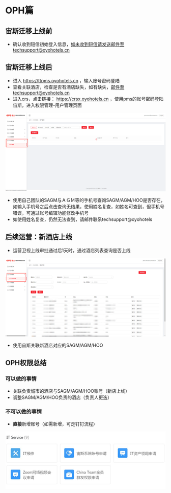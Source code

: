 # OPH篇

## 宙斯迁移上线前

* 确认收到短信初始登入信息，如未收到短信请发送邮件至techsupport@oyohotels.cn

## 宙斯迁移上线后

* 进入 https://ttpms.oyohotels.cn ，输入账号密码登陆
* 查看关联酒店，检查是否有酒店缺失，如有缺失，邮件至techsupport@oyohotels.cn 
* 进入crs，点击链接： https://crsx.oyohotels.cn ，使用pms的账号密码登陆宙斯，进入权限管理-用户管理页面

![](../../.gitbook/assets/image%20%2879%29.png)

* 使用自己团队的SAGM与ＡＧＭ等的手机号查询SAGM/AGM/HOO是否存在，如输入手机号之后点击查询无结果，使用姓名复查，如姓名可查到，但手机号错误，可通过账号编辑功能修改手机号
* 如使用姓名复查，仍然无法查到，请邮件联系techsupport@oyohotels 

## 后续运营：新酒店上线

* 运营卫视上线审批通过后1天时，通过酒店列表查询是否上线

![](../../.gitbook/assets/image%20%28109%29.png)

* 使用宙斯关联新酒店对应的SAGM/AGM/HOO

## OPH权限总结

### 可以做的事情

* 关联负责城市的酒店与SAGM/AGM/HOO账号（新店上线）
* 调整SAGM/AGM/HOO负责的酒店（负责人更迭）

### 不可以做的事情

* **直接**新增账号（如需新增，可走钉钉流程）

![&#x9489;&#x9489;&#x7533;&#x8BF7;&#x8D26;&#x53F7;&#x6D41;&#x7A0B;](../../.gitbook/assets/image%20%28265%29.png)





